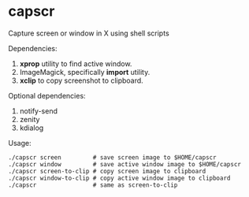 # capscr

Capture screen or window in X using shell scripts

Dependencies:

1. **xprop** utility to find active window.
2. ImageMagick, specifically **import** utility.
3. **xclip** to copy screenshot to clipboard.

Optional dependencies:

1. notify-send
2. zenity
3. kdialog

Usage:

    ./capscr screen         # save screen image to $HOME/capscr
    ./capscr window         # save active window image to $HOME/capscr
    ./capscr screen-to-clip # copy screen image to clipboard
    ./capscr window-to-clip # copy active window image to clipboard
    ./capscr                # same as screen-to-clip
